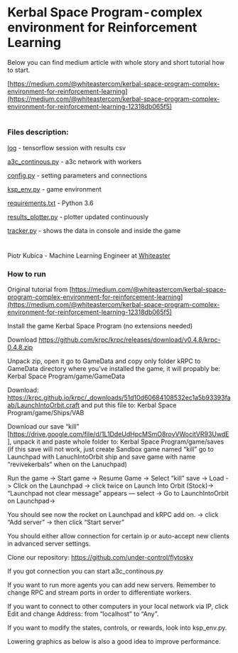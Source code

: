 # Kerbal Space Program - complex environment for Reinforcement Learning

Below you can find medium article with whole story and short tutorial how to start.

[https://medium.com/@whiteastercom/kerbal-space-program-complex-environment-for-reinforcement-learning](https://medium.com/@whiteastercom/kerbal-space-program-complex-environment-for-reinforcement-learning-12318db065f5)

#

### Files description:

[log](https://github.com/under-control/flytosky/tree/master/log) - tensorflow session with results csv

[a3c_continous.py](https://github.com/under-control/flytosky/blob/master/a3c_continous.py) - a3c network with workers

[config.py](https://github.com/under-control/flytosky/blob/master/config.py) - setting parameters and connections

[ksp_env.py](https://github.com/under-control/flytosky/blob/master/ksp_env.py) - game environment

[requirements.txt](https://github.com/under-control/flytosky/blob/master/requirements.txt) - Python 3.6

[results_plotter.py](https://github.com/under-control/flytosky/blob/master/results_plotter.py) - plotter updated continuously

[tracker.py](https://github.com/under-control/flytosky/blob/master/tracker.py) - shows the data in console and inside the game

#
Piotr Kubica - Machine Learning Engineer at [Whiteaster](https://whiteaster.com/)

### How to run

Original tutorial from [https://medium.com/@whiteastercom/kerbal-space-program-complex-environment-for-reinforcement-learning](https://medium.com/@whiteastercom/kerbal-space-program-complex-environment-for-reinforcement-learning-12318db065f5)

Install the game Kerbal Space Program (no extensions needed)

Download https://github.com/krpc/krpc/releases/download/v0.4.8/krpc-0.4.8.zip

Unpack zip, open it go to GameData and copy only folder kRPC to GameData directory where you’ve installed the game, it will propably be:
Kerbal Space Program/game/GameData

Download: https://krpc.github.io/krpc/_downloads/51d10d60684108532ec1a5b93393faab/LaunchIntoOrbit.craft and put this file to:
Kerbal Space Program/game/Ships/VAB

Download our save “kill” [https://drive.google.com/file/d/1L1DdeUdHpcMSmO8royVWocitVR93UwdE], unpack it and paste whole folder to:
Kerbal Space Program/game/saves
(if this save will not work, just create Sandbox game named “kill” go to Launchpad with LanuchIntoOrbit ship and save game with name “revivekerbals” when on the Lanuchpad)

Run the game -> Start game -> Resume Game ->
Select “kill” save -> Load -> Click on the Launchpad
-> click twice on Launch Into Orbit (Stock)-> “Launchpad not clear message” appears — select -> Go to LaunchIntoOrbit on Launchpad->

You should see now the rocket on Launchpad and kRPC add on.
-> click “Add server” -> then click “Start server”

You should either allow connection for certain ip or auto-accept new clients in advanced server settings.

Clone our repository:
https://github.com/under-control/flytosky

If you got connection you can start a3c_continous.py

If you want to run more agents you can add new servers. Remember to change RPC and stream ports in order to differentiate workers.

If you want to connect to other computers in your local network via IP,
click Edit and change Address: from “localhost” to “Any”.

If you want to modify the states, controls, or rewards, look into ksp_env.py.

Lowering graphics as below is also a good idea to improve performance.